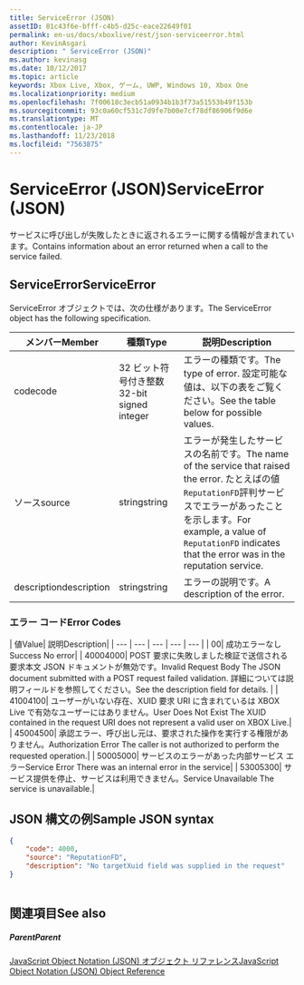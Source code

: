```yaml
---
title: ServiceError (JSON)
assetID: 81c43f6e-bfff-c4b5-d25c-eace22649f01
permalink: en-us/docs/xboxlive/rest/json-serviceerror.html
author: KevinAsgari
description: " ServiceError (JSON)"
ms.author: kevinasg
ms.date: 10/12/2017
ms.topic: article
keywords: Xbox Live, Xbox, ゲーム, UWP, Windows 10, Xbox One
ms.localizationpriority: medium
ms.openlocfilehash: 7f00618c3ecb51a0934b1b3f73a51553b49f153b
ms.sourcegitcommit: 93c0a60cf531c7d9fe7b00e7cf78df86906f9d6e
ms.translationtype: MT
ms.contentlocale: ja-JP
ms.lasthandoff: 11/23/2018
ms.locfileid: "7563875"
---
```

# <a name="serviceerror-json"></a><span data-ttu-id="5fcc6-104">ServiceError (JSON)</span><span class="sxs-lookup"><span data-stu-id="5fcc6-104">ServiceError (JSON)</span></span>
<span data-ttu-id="5fcc6-105">サービスに呼び出しが失敗したときに返されるエラーに関する情報が含まれています。</span><span class="sxs-lookup"><span data-stu-id="5fcc6-105">Contains information about an error returned when a call to the service failed.</span></span> 
<a id="ID4EN"></a>

 
## <a name="serviceerror"></a><span data-ttu-id="5fcc6-106">ServiceError</span><span class="sxs-lookup"><span data-stu-id="5fcc6-106">ServiceError</span></span>
 
<span data-ttu-id="5fcc6-107">ServiceError オブジェクトでは、次の仕様があります。</span><span class="sxs-lookup"><span data-stu-id="5fcc6-107">The ServiceError object has the following specification.</span></span>
 
| <span data-ttu-id="5fcc6-108">メンバー</span><span class="sxs-lookup"><span data-stu-id="5fcc6-108">Member</span></span>| <span data-ttu-id="5fcc6-109">種類</span><span class="sxs-lookup"><span data-stu-id="5fcc6-109">Type</span></span>| <span data-ttu-id="5fcc6-110">説明</span><span class="sxs-lookup"><span data-stu-id="5fcc6-110">Description</span></span>| 
| --- | --- | --- | 
| <span data-ttu-id="5fcc6-111">code</span><span class="sxs-lookup"><span data-stu-id="5fcc6-111">code</span></span>| <span data-ttu-id="5fcc6-112">32 ビット符号付き整数</span><span class="sxs-lookup"><span data-stu-id="5fcc6-112">32-bit signed integer</span></span> | <span data-ttu-id="5fcc6-113">エラーの種類です。</span><span class="sxs-lookup"><span data-stu-id="5fcc6-113">The type of error.</span></span> <span data-ttu-id="5fcc6-114">設定可能な値は、以下の表をご覧ください。</span><span class="sxs-lookup"><span data-stu-id="5fcc6-114">See the table below for possible values.</span></span> | 
| <span data-ttu-id="5fcc6-115">ソース</span><span class="sxs-lookup"><span data-stu-id="5fcc6-115">source</span></span>| <span data-ttu-id="5fcc6-116">string</span><span class="sxs-lookup"><span data-stu-id="5fcc6-116">string</span></span> | <span data-ttu-id="5fcc6-117">エラーが発生したサービスの名前です。</span><span class="sxs-lookup"><span data-stu-id="5fcc6-117">The name of the service that raised the error.</span></span> <span data-ttu-id="5fcc6-118">たとえばの値<code>ReputationFD</code>評判サービスでエラーがあったことを示します。</span><span class="sxs-lookup"><span data-stu-id="5fcc6-118">For example, a value of <code>ReputationFD</code> indicates that the error was in the reputation service.</span></span> | 
| <span data-ttu-id="5fcc6-119">description</span><span class="sxs-lookup"><span data-stu-id="5fcc6-119">description</span></span>| <span data-ttu-id="5fcc6-120">string</span><span class="sxs-lookup"><span data-stu-id="5fcc6-120">string</span></span>| <span data-ttu-id="5fcc6-121">エラーの説明です。</span><span class="sxs-lookup"><span data-stu-id="5fcc6-121">A description of the error.</span></span> | 
 
<a id="ID4EBC"></a>

 
### <a name="error-codes"></a><span data-ttu-id="5fcc6-122">エラー コード</span><span class="sxs-lookup"><span data-stu-id="5fcc6-122">Error Codes</span></span>
 
| <span data-ttu-id="5fcc6-123">値</span><span class="sxs-lookup"><span data-stu-id="5fcc6-123">Value</span></span>| <span data-ttu-id="5fcc6-124">説明</span><span class="sxs-lookup"><span data-stu-id="5fcc6-124">Description</span></span>| 
| --- | --- | --- | --- | --- | 
| <span data-ttu-id="5fcc6-125">0</span><span class="sxs-lookup"><span data-stu-id="5fcc6-125">0</span></span>| <span data-ttu-id="5fcc6-126">成功エラーなし</span><span class="sxs-lookup"><span data-stu-id="5fcc6-126">Success No error</span></span>| 
| <span data-ttu-id="5fcc6-127">4000</span><span class="sxs-lookup"><span data-stu-id="5fcc6-127">4000</span></span>| <span data-ttu-id="5fcc6-128">POST 要求に失敗しました検証で送信される要求本文 JSON ドキュメントが無効です。</span><span class="sxs-lookup"><span data-stu-id="5fcc6-128">Invalid Request Body The JSON document submitted with a POST request failed validation.</span></span> <span data-ttu-id="5fcc6-129">詳細については説明フィールドを参照してください。</span><span class="sxs-lookup"><span data-stu-id="5fcc6-129">See the description field for details.</span></span> | 
| <span data-ttu-id="5fcc6-130">4100</span><span class="sxs-lookup"><span data-stu-id="5fcc6-130">4100</span></span>| <span data-ttu-id="5fcc6-131">ユーザーがいない存在、XUID 要求 URI に含まれているは XBOX Live で有効なユーザーにはありません。</span><span class="sxs-lookup"><span data-stu-id="5fcc6-131">User Does Not Exist The XUID contained in the request URI does not represent a valid user on XBOX Live.</span></span>| 
| <span data-ttu-id="5fcc6-132">4500</span><span class="sxs-lookup"><span data-stu-id="5fcc6-132">4500</span></span>| <span data-ttu-id="5fcc6-133">承認エラー、呼び出し元は、要求された操作を実行する権限がありません。</span><span class="sxs-lookup"><span data-stu-id="5fcc6-133">Authorization Error The caller is not authorized to perform the requested operation.</span></span>| 
| <span data-ttu-id="5fcc6-134">5000</span><span class="sxs-lookup"><span data-stu-id="5fcc6-134">5000</span></span>| <span data-ttu-id="5fcc6-135">サービスのエラーがあった内部サービス エラー</span><span class="sxs-lookup"><span data-stu-id="5fcc6-135">Service Error There was an internal error in the service</span></span>| 
| <span data-ttu-id="5fcc6-136">5300</span><span class="sxs-lookup"><span data-stu-id="5fcc6-136">5300</span></span>| <span data-ttu-id="5fcc6-137">サービス提供を停止、サービスは利用できません。</span><span class="sxs-lookup"><span data-stu-id="5fcc6-137">Service Unavailable The service is unavailable.</span></span>| 
   
<a id="ID4EQE"></a>

 
## <a name="sample-json-syntax"></a><span data-ttu-id="5fcc6-138">JSON 構文の例</span><span class="sxs-lookup"><span data-stu-id="5fcc6-138">Sample JSON syntax</span></span>
 

```json
{
    "code": 4000,
    "source": "ReputationFD",
    "description": "No targetXuid field was supplied in the request"
}
    
```

  
<a id="ID4EZE"></a>

 
## <a name="see-also"></a><span data-ttu-id="5fcc6-139">関連項目</span><span class="sxs-lookup"><span data-stu-id="5fcc6-139">See also</span></span>
 
<a id="ID4E2E"></a>

 
##### <a name="parent"></a><span data-ttu-id="5fcc6-140">Parent</span><span class="sxs-lookup"><span data-stu-id="5fcc6-140">Parent</span></span> 

[<span data-ttu-id="5fcc6-141">JavaScript Object Notation (JSON) オブジェクト リファレンス</span><span class="sxs-lookup"><span data-stu-id="5fcc6-141">JavaScript Object Notation (JSON) Object Reference</span></span>](atoc-xboxlivews-reference-json.md)

   